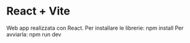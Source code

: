 # React + Vite

Web app realizzata con React.
Per installare le librerie: npm install
Per avviarla: npm run dev
